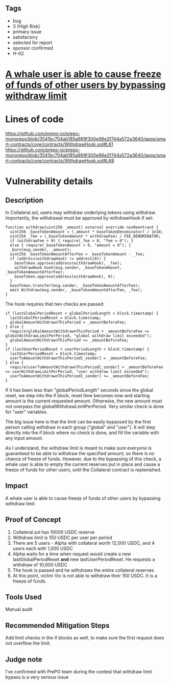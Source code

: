 ## Tags

- bug
- 3 (High Risk)
- primary issue
- satisfactory
- selected for report
- sponsor confirmed
- H-02

# [A whale user is able to cause freeze of funds of other users by bypassing withdraw limit](https://github.com/code-423n4/2022-12-prepo-findings/issues/310) 

# Lines of code

https://github.com/prepo-io/prepo-monorepo/blob/3541bc704ab185a969f300e96e2f744a572a3640/apps/smart-contracts/core/contracts/WithdrawHook.sol#L61
https://github.com/prepo-io/prepo-monorepo/blob/3541bc704ab185a969f300e96e2f744a572a3640/apps/smart-contracts/core/contracts/WithdrawHook.sol#L68


# Vulnerability details

## Description

In Collateral.sol, users may withdraw underlying tokens using withdraw. Importantly, the withdrawal must be approved by withdrawHook if set:
```
function withdraw(uint256 _amount) external override nonReentrant {
  uint256 _baseTokenAmount = (_amount * baseTokenDenominator) / 1e18;
  uint256 _fee = (_baseTokenAmount * withdrawFee) / FEE_DENOMINATOR;
  if (withdrawFee > 0) { require(_fee > 0, "fee = 0"); }
  else { require(_baseTokenAmount > 0, "amount = 0"); }
  _burn(msg.sender, _amount);
  uint256 _baseTokenAmountAfterFee = _baseTokenAmount - _fee;
  if (address(withdrawHook) != address(0)) {
    baseToken.approve(address(withdrawHook), _fee);
    withdrawHook.hook(msg.sender, _baseTokenAmount, _baseTokenAmountAfterFee);
    baseToken.approve(address(withdrawHook), 0);
  }
  baseToken.transfer(msg.sender, _baseTokenAmountAfterFee);
  emit Withdraw(msg.sender, _baseTokenAmountAfterFee, _fee);
}
```

The hook requires that two checks are passed:
```
if (lastGlobalPeriodReset + globalPeriodLength < block.timestamp) {
  lastGlobalPeriodReset = block.timestamp;
  globalAmountWithdrawnThisPeriod = _amountBeforeFee;
} else {
  require(globalAmountWithdrawnThisPeriod + _amountBeforeFee <= globalWithdrawLimitPerPeriod, "global withdraw limit exceeded");
  globalAmountWithdrawnThisPeriod += _amountBeforeFee;
}
if (lastUserPeriodReset + userPeriodLength < block.timestamp) {
  lastUserPeriodReset = block.timestamp;
  userToAmountWithdrawnThisPeriod[_sender] = _amountBeforeFee;
} else {
  require(userToAmountWithdrawnThisPeriod[_sender] + _amountBeforeFee <= userWithdrawLimitPerPeriod, "user withdraw limit exceeded");
  userToAmountWithdrawnThisPeriod[_sender] += _amountBeforeFee;
}
```

If it has been less than "globalPeriodLength" seconds since the global reset, we step into the if block, reset time becomes now and starting amount is the current requested amount. Otherwise, the new amount must not overpass the globalWithdrawLimitPerPeriod. Very similar check is done for "user" variables.

The big issue here is that the limit can be easily bypassed by the first person calling withdraw in each group ("global" and "user"). It will step directly into the if block where no check is done, and fill the variable with any input amount.

As I understand, the withdraw limit is meant to make sure everyone is guaranteed to be able to withdraw the specified amount, so there is no chance of freeze of funds. However, due to the bypassing of this check, a whale user is able to empty the current reserves put in place and cause a freeze of funds for other users, until the Collateral contract is replenished.

## Impact

A whale user is able to cause freeze of funds of other users by bypassing withdraw limit

## Proof of Concept


1. Collateral.sol has 10000 USDC reserve
2. Withdraw limit is 150 USDC per user per period
3. There are 5 users - Alpha with collateral worth 12,000 USDC, and 4 users each with 1,000 USDC
4. Alpha waits for a time when request would create a new lastGlobalPeriodReset **and** new lastUserPeriodReset. He requests a withdraw of 10,000 USDC
5. The hook is passed and he withdraws the entire collateral reserves
6. At this point, victim Vic is not able to withdraw their 150 USDC. It is a freeze of funds.

## Tools Used

Manual audit

## Recommended Mitigation Steps

Add limit checks in the if blocks as well, to make sure the first request does not overflow the limit.

## Judge note

I've confirmed with PrePO team during the contest that withdraw limit bypass is a very serious issue
